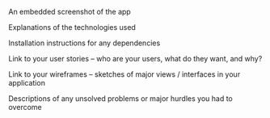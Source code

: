 An embedded screenshot of the app

Explanations of the technologies used

Installation instructions for any dependencies

Link to your user stories – who are your users, what do they want, and why?

Link to your wireframes – sketches of major views / interfaces in your application

Descriptions of any unsolved problems or major hurdles you had to overcome
